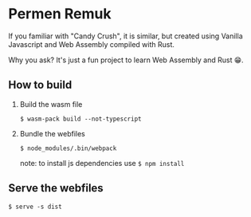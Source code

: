 # Permen Remuk

If you familiar with "Candy Crush", it is similar, but created using Vanilla Javascript and Web Assembly compiled with Rust.

Why you ask? It's just a fun project to learn Web Assembly and Rust 😁.

## How to build

1. Build the wasm file
    ```
    $ wasm-pack build --not-typescript
    ```
2. Bundle the webfiles
    ```
    $ node_modules/.bin/webpack
    ```
    note: to install js dependencies use `$ npm install`

## Serve the webfiles

```
$ serve -s dist
```